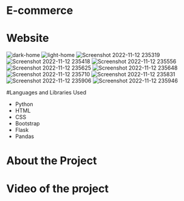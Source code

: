 # E-commerce 

# Website
![dark-home](https://user-images.githubusercontent.com/92875984/201495977-595ecbab-0952-4775-bb67-02d8bfeca418.png)
![light-home](https://user-images.githubusercontent.com/92875984/201496001-2d0bfce6-d166-4d32-a3c6-39c60eb56710.png)
![Screenshot 2022-11-12 235319](https://user-images.githubusercontent.com/92875984/201496261-d19054fe-2636-4ac8-a7e2-1f8581be230a.png)
![Screenshot 2022-11-12 235418](https://user-images.githubusercontent.com/92875984/201496255-81d303b7-dedb-4c3d-861b-de9428c5ac68.png)
![Screenshot 2022-11-12 235556](https://user-images.githubusercontent.com/92875984/201496290-8583a601-5a9b-465a-b5d4-f96159eac89a.png)
![Screenshot 2022-11-12 235625](https://user-images.githubusercontent.com/92875984/201496297-7cdabbbe-b2e1-43c6-ae47-dd81e9f6f5a5.png)
![Screenshot 2022-11-12 235648](https://user-images.githubusercontent.com/92875984/201496309-9a784036-cd2a-4a70-baff-49059c90e3ea.png)
![Screenshot 2022-11-12 235710](https://user-images.githubusercontent.com/92875984/201496313-62acc3e8-7a75-4f76-928a-6c30b3efece9.png)
![Screenshot 2022-11-12 235831](https://user-images.githubusercontent.com/92875984/201496320-c003467d-faae-468e-a1c2-5bb7d0f4faee.png)
![Screenshot 2022-11-12 235906](https://user-images.githubusercontent.com/92875984/201496324-3c006291-5464-4a94-b977-2faba92f1036.png)
![Screenshot 2022-11-12 235946](https://user-images.githubusercontent.com/92875984/201496326-2f559ffc-ffd1-4f52-bfad-e3ed28b5340e.png)

#Languages and Libraries Used
- Python 
- HTML 
- CSS
- Bootstrap
- Flask
- Pandas

# About the Project 

# Video of the project 
